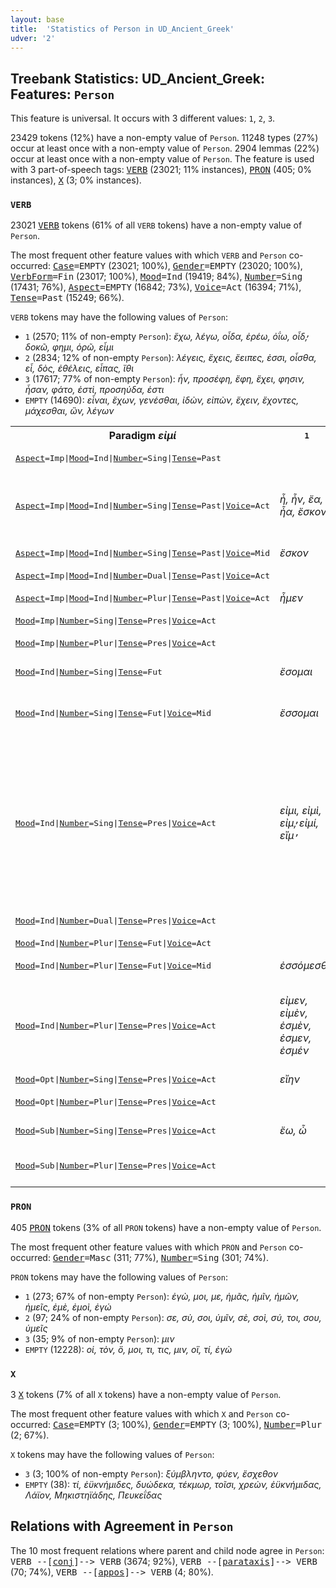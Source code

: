 ```yaml
---
layout: base
title:  'Statistics of Person in UD_Ancient_Greek'
udver: '2'
---
```


## Treebank Statistics: UD_Ancient_Greek: Features: `Person`

This feature is universal.
It occurs with 3 different values: `1`, `2`, `3`.

23429 tokens (12%) have a non-empty value of `Person`.
11248 types (27%) occur at least once with a non-empty value of `Person`.
2904 lemmas (22%) occur at least once with a non-empty value of `Person`.
The feature is used with 3 part-of-speech tags: <tt><a href="grc-pos-VERB.html">VERB</a></tt> (23021; 11% instances), <tt><a href="grc-pos-PRON.html">PRON</a></tt> (405; 0% instances), <tt><a href="grc-pos-X.html">X</a></tt> (3; 0% instances).

### `VERB`

23021 <tt><a href="grc-pos-VERB.html">VERB</a></tt> tokens (61% of all `VERB` tokens) have a non-empty value of `Person`.

The most frequent other feature values with which `VERB` and `Person` co-occurred: <tt><a href="grc-feat-Case.html">Case</a></tt><tt>=EMPTY</tt> (23021; 100%), <tt><a href="grc-feat-Gender.html">Gender</a></tt><tt>=EMPTY</tt> (23020; 100%), <tt><a href="grc-feat-VerbForm.html">VerbForm</a></tt><tt>=Fin</tt> (23017; 100%), <tt><a href="grc-feat-Mood.html">Mood</a></tt><tt>=Ind</tt> (19419; 84%), <tt><a href="grc-feat-Number.html">Number</a></tt><tt>=Sing</tt> (17431; 76%), <tt><a href="grc-feat-Aspect.html">Aspect</a></tt><tt>=EMPTY</tt> (16842; 73%), <tt><a href="grc-feat-Voice.html">Voice</a></tt><tt>=Act</tt> (16394; 71%), <tt><a href="grc-feat-Tense.html">Tense</a></tt><tt>=Past</tt> (15249; 66%).

`VERB` tokens may have the following values of `Person`:

* `1` (2570; 11% of non-empty `Person`): <em>ἔχω, λέγω, οἶδα, ἐρέω, ὀΐω, οἶδ̓, δοκῶ, φημι, ὁρῶ, εἶμι</em>
* `2` (2834; 12% of non-empty `Person`): <em>λέγεις, ἔχεις, ἔειπες, ἐσσι, οἶσθα, εἶ, δὸς, ἐθέλεις, εἶπας, ἴθι</em>
* `3` (17617; 77% of non-empty `Person`): <em>ἦν, προσέφη, ἔφη, ἔχει, φησιν, ἦσαν, φάτο, ἐστὶ, προσηύδα, ἐστι</em>
* `EMPTY` (14690): <em>εἶναι, ἔχων, γενέσθαι, ἰδὼν, εἰπὼν, ἔχειν, ἔχοντες, μάχεσθαι, ὢν, λέγων</em>

<table>
  <tr><th>Paradigm <i>εἰμί</i></th><th><tt>1</tt></th><th><tt>2</tt></th><th><tt>3</tt></th></tr>
  <tr><td><tt><tt><a href="grc-feat-Aspect.html">Aspect</a></tt><tt>=Imp</tt>|<tt><a href="grc-feat-Mood.html">Mood</a></tt><tt>=Ind</tt>|<tt><a href="grc-feat-Number.html">Number</a></tt><tt>=Sing</tt>|<tt><a href="grc-feat-Tense.html">Tense</a></tt><tt>=Past</tt></tt></td><td></td><td></td><td><em>ἔσκεν, ἔσκε</em></td></tr>
  <tr><td><tt><tt><a href="grc-feat-Aspect.html">Aspect</a></tt><tt>=Imp</tt>|<tt><a href="grc-feat-Mood.html">Mood</a></tt><tt>=Ind</tt>|<tt><a href="grc-feat-Number.html">Number</a></tt><tt>=Sing</tt>|<tt><a href="grc-feat-Tense.html">Tense</a></tt><tt>=Past</tt>|<tt><a href="grc-feat-Voice.html">Voice</a></tt><tt>=Act</tt></tt></td><td><em>ἦ, ἦν, ἔα, ἦα, ἔσκον</em></td><td><em>ἦσθα, ἦσθ̓, ἔας, ἔησθα</em></td><td><em>ἦν, ἦεν, ἔην, ἔσκε, ἔσκον, εἴη</em></td></tr>
  <tr><td><tt><tt><a href="grc-feat-Aspect.html">Aspect</a></tt><tt>=Imp</tt>|<tt><a href="grc-feat-Mood.html">Mood</a></tt><tt>=Ind</tt>|<tt><a href="grc-feat-Number.html">Number</a></tt><tt>=Sing</tt>|<tt><a href="grc-feat-Tense.html">Tense</a></tt><tt>=Past</tt>|<tt><a href="grc-feat-Voice.html">Voice</a></tt><tt>=Mid</tt></tt></td><td><em>ἔσκον</em></td><td></td><td><em>ἔσκε, ἔσκεν</em></td></tr>
  <tr><td><tt><tt><a href="grc-feat-Aspect.html">Aspect</a></tt><tt>=Imp</tt>|<tt><a href="grc-feat-Mood.html">Mood</a></tt><tt>=Ind</tt>|<tt><a href="grc-feat-Number.html">Number</a></tt><tt>=Dual</tt>|<tt><a href="grc-feat-Tense.html">Tense</a></tt><tt>=Past</tt>|<tt><a href="grc-feat-Voice.html">Voice</a></tt><tt>=Act</tt></tt></td><td></td><td></td><td><em>ἤστην</em></td></tr>
  <tr><td><tt><tt><a href="grc-feat-Aspect.html">Aspect</a></tt><tt>=Imp</tt>|<tt><a href="grc-feat-Mood.html">Mood</a></tt><tt>=Ind</tt>|<tt><a href="grc-feat-Number.html">Number</a></tt><tt>=Plur</tt>|<tt><a href="grc-feat-Tense.html">Tense</a></tt><tt>=Past</tt>|<tt><a href="grc-feat-Voice.html">Voice</a></tt><tt>=Act</tt></tt></td><td><em>ἦμεν</em></td><td><em>ἦσθ̓, ἦτε</em></td><td><em>ἦσαν, ἔσαν, ἣν</em></td></tr>
  <tr><td><tt><tt><a href="grc-feat-Mood.html">Mood</a></tt><tt>=Imp</tt>|<tt><a href="grc-feat-Number.html">Number</a></tt><tt>=Sing</tt>|<tt><a href="grc-feat-Tense.html">Tense</a></tt><tt>=Pres</tt>|<tt><a href="grc-feat-Voice.html">Voice</a></tt><tt>=Act</tt></tt></td><td></td><td></td><td><em>ἔστω</em></td></tr>
  <tr><td><tt><tt><a href="grc-feat-Mood.html">Mood</a></tt><tt>=Imp</tt>|<tt><a href="grc-feat-Number.html">Number</a></tt><tt>=Plur</tt>|<tt><a href="grc-feat-Tense.html">Tense</a></tt><tt>=Pres</tt>|<tt><a href="grc-feat-Voice.html">Voice</a></tt><tt>=Act</tt></tt></td><td></td><td><em>ἔστε</em></td><td><em>ἔστωσαν, ἔστων</em></td></tr>
  <tr><td><tt><tt><a href="grc-feat-Mood.html">Mood</a></tt><tt>=Ind</tt>|<tt><a href="grc-feat-Number.html">Number</a></tt><tt>=Sing</tt>|<tt><a href="grc-feat-Tense.html">Tense</a></tt><tt>=Fut</tt></tt></td><td><em>ἔσομαι</em></td><td><em>ἔσῃ</em></td><td><em>ἔσται, ἔσσεται</em></td></tr>
  <tr><td><tt><tt><a href="grc-feat-Mood.html">Mood</a></tt><tt>=Ind</tt>|<tt><a href="grc-feat-Number.html">Number</a></tt><tt>=Sing</tt>|<tt><a href="grc-feat-Tense.html">Tense</a></tt><tt>=Fut</tt>|<tt><a href="grc-feat-Voice.html">Voice</a></tt><tt>=Mid</tt></tt></td><td><em>ἔσσομαι</em></td><td><em>ἔσει, ἔσῃ, ἔσσεαι, ἔσσῃ</em></td><td><em>ἔσται, ἔσσεται, ἐσσεῖται</em></td></tr>
  <tr><td><tt><tt><a href="grc-feat-Mood.html">Mood</a></tt><tt>=Ind</tt>|<tt><a href="grc-feat-Number.html">Number</a></tt><tt>=Sing</tt>|<tt><a href="grc-feat-Tense.html">Tense</a></tt><tt>=Pres</tt>|<tt><a href="grc-feat-Voice.html">Voice</a></tt><tt>=Act</tt></tt></td><td><em>εἰμι, εἰμὶ, εἰμ̓, εἰμί, εἴμ̓</em></td><td><em>ἐσσι, εἶ, εἰς, ἐσσί</em></td><td><em>ἐστὶ, ἐστι, ἐστιν, ἐστὶν, ἐστί, ἔστι, ἔστ̓, ἐστίν, ἔστιν, ἐστ̓, ἔσθ̓, ̓στ̓, ̓στὶ, κἄστ̓, ἐσθ̓, ̓στί, στί</em></td></tr>
  <tr><td><tt><tt><a href="grc-feat-Mood.html">Mood</a></tt><tt>=Ind</tt>|<tt><a href="grc-feat-Number.html">Number</a></tt><tt>=Dual</tt>|<tt><a href="grc-feat-Tense.html">Tense</a></tt><tt>=Pres</tt>|<tt><a href="grc-feat-Voice.html">Voice</a></tt><tt>=Act</tt></tt></td><td></td><td><em>ἐστὸν, ἐστόν</em></td><td></td></tr>
  <tr><td><tt><tt><a href="grc-feat-Mood.html">Mood</a></tt><tt>=Ind</tt>|<tt><a href="grc-feat-Number.html">Number</a></tt><tt>=Plur</tt>|<tt><a href="grc-feat-Tense.html">Tense</a></tt><tt>=Fut</tt>|<tt><a href="grc-feat-Voice.html">Voice</a></tt><tt>=Act</tt></tt></td><td></td><td></td><td><em>ἔσονται</em></td></tr>
  <tr><td><tt><tt><a href="grc-feat-Mood.html">Mood</a></tt><tt>=Ind</tt>|<tt><a href="grc-feat-Number.html">Number</a></tt><tt>=Plur</tt>|<tt><a href="grc-feat-Tense.html">Tense</a></tt><tt>=Fut</tt>|<tt><a href="grc-feat-Voice.html">Voice</a></tt><tt>=Mid</tt></tt></td><td><em>ἐσσόμεσθα</em></td><td><em>ἔσεσθε</em></td><td><em>ἔσονται, ἔσσονται</em></td></tr>
  <tr><td><tt><tt><a href="grc-feat-Mood.html">Mood</a></tt><tt>=Ind</tt>|<tt><a href="grc-feat-Number.html">Number</a></tt><tt>=Plur</tt>|<tt><a href="grc-feat-Tense.html">Tense</a></tt><tt>=Pres</tt>|<tt><a href="grc-feat-Voice.html">Voice</a></tt><tt>=Act</tt></tt></td><td><em>εἰμεν, εἰμὲν, ἐσμὲν, ἐσμεν, ἐσμέν</em></td><td><em>ἐστε, ἐστὲ, ἔστ̓</em></td><td><em>εἰσὶ, εἰσι, εἰσιν, εἰσὶν, ἔασιν, εἰσί, εἰσίν, εἰσ̓, ἔασι</em></td></tr>
  <tr><td><tt><tt><a href="grc-feat-Mood.html">Mood</a></tt><tt>=Opt</tt>|<tt><a href="grc-feat-Number.html">Number</a></tt><tt>=Sing</tt>|<tt><a href="grc-feat-Tense.html">Tense</a></tt><tt>=Pres</tt>|<tt><a href="grc-feat-Voice.html">Voice</a></tt><tt>=Act</tt></tt></td><td><em>εἴην</em></td><td><em>εἴης</em></td><td><em>εἴη</em></td></tr>
  <tr><td><tt><tt><a href="grc-feat-Mood.html">Mood</a></tt><tt>=Opt</tt>|<tt><a href="grc-feat-Number.html">Number</a></tt><tt>=Plur</tt>|<tt><a href="grc-feat-Tense.html">Tense</a></tt><tt>=Pres</tt>|<tt><a href="grc-feat-Voice.html">Voice</a></tt><tt>=Act</tt></tt></td><td></td><td></td><td><em>εἶεν, εἴησαν</em></td></tr>
  <tr><td><tt><tt><a href="grc-feat-Mood.html">Mood</a></tt><tt>=Sub</tt>|<tt><a href="grc-feat-Number.html">Number</a></tt><tt>=Sing</tt>|<tt><a href="grc-feat-Tense.html">Tense</a></tt><tt>=Pres</tt>|<tt><a href="grc-feat-Voice.html">Voice</a></tt><tt>=Act</tt></tt></td><td><em>ἔω, ὦ</em></td><td><em>ᾖς</em></td><td><em>ᾖ, ἔῃ, ᾖσιν</em></td></tr>
  <tr><td><tt><tt><a href="grc-feat-Mood.html">Mood</a></tt><tt>=Sub</tt>|<tt><a href="grc-feat-Number.html">Number</a></tt><tt>=Plur</tt>|<tt><a href="grc-feat-Tense.html">Tense</a></tt><tt>=Pres</tt>|<tt><a href="grc-feat-Voice.html">Voice</a></tt><tt>=Act</tt></tt></td><td></td><td></td><td><em>ὦσιν, ἔωσιν, ἔωσι</em></td></tr>
</table>

### `PRON`

405 <tt><a href="grc-pos-PRON.html">PRON</a></tt> tokens (3% of all `PRON` tokens) have a non-empty value of `Person`.

The most frequent other feature values with which `PRON` and `Person` co-occurred: <tt><a href="grc-feat-Gender.html">Gender</a></tt><tt>=Masc</tt> (311; 77%), <tt><a href="grc-feat-Number.html">Number</a></tt><tt>=Sing</tt> (301; 74%).

`PRON` tokens may have the following values of `Person`:

* `1` (273; 67% of non-empty `Person`): <em>ἐγὼ, μοι, με, ἡμᾶς, ἡμῖν, ἡμῶν, ἡμεῖς, ἐμὲ, ἐμοὶ, ἐγώ</em>
* `2` (97; 24% of non-empty `Person`): <em>σε, σὺ, σοι, ὑμῖν, σὲ, σοὶ, σύ, τοι, σου, ὑμεῖς</em>
* `3` (35; 9% of non-empty `Person`): <em>μιν</em>
* `EMPTY` (12228): <em>οἱ, τὸν, ὃ, μοι, τι, τις, μιν, οἳ, τί, ἐγὼ</em>

### `X`

3 <tt><a href="grc-pos-X.html">X</a></tt> tokens (7% of all `X` tokens) have a non-empty value of `Person`.

The most frequent other feature values with which `X` and `Person` co-occurred: <tt><a href="grc-feat-Case.html">Case</a></tt><tt>=EMPTY</tt> (3; 100%), <tt><a href="grc-feat-Gender.html">Gender</a></tt><tt>=EMPTY</tt> (3; 100%), <tt><a href="grc-feat-Number.html">Number</a></tt><tt>=Plur</tt> (2; 67%).

`X` tokens may have the following values of `Person`:

* `3` (3; 100% of non-empty `Person`): <em>ξύμβληντο, φύεν, ἔσχεθον</em>
* `EMPTY` (38): <em>τί, ἐϋκνήμιδες, δυώδεκα, τέκμωρ, τοῖσι, χρεὼν, ἐϋκνήμιδας, Λάϊον, Μηκιστηϊάδης, Πευκεΐδας</em>

## Relations with Agreement in `Person`

The 10 most frequent relations where parent and child node agree in `Person`:
<tt>VERB --[<tt><a href="grc-dep-conj.html">conj</a></tt>]--> VERB</tt> (3674; 92%),
<tt>VERB --[<tt><a href="grc-dep-parataxis.html">parataxis</a></tt>]--> VERB</tt> (70; 74%),
<tt>VERB --[<tt><a href="grc-dep-appos.html">appos</a></tt>]--> VERB</tt> (4; 80%).

